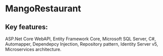 # MangoRestaurant
## Key features:

ASP.Net Core WebAPI, Entity Framework Core, Microsoft SQL Server, C#, Automapper, Dependepcy Injection, Repository pattern, Identity Server v5, Microservices architecture. 
